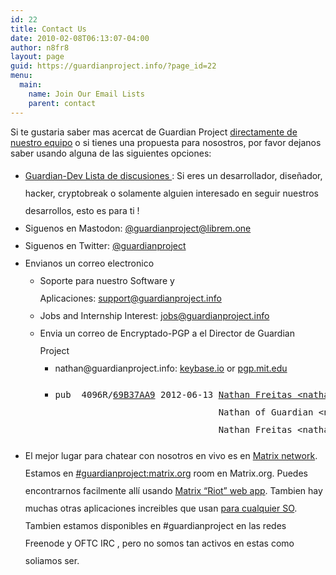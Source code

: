 ```yaml
---
id: 22
title: Contact Us
date: 2010-02-08T06:13:07-04:00
author: n8fr8
layout: page
guid: https://guardianproject.info/?page_id=22
menu:
  main:
    name: Join Our Email Lists
    parent: contact
---
```

Si te gustaria saber mas acercat de Guardian Project [directamente de nuestro equipo](https://guardianproject.info/home/team/) o si tienes una propuesta para nosostros, por favor 
dejanos saber usando alguna de las siguientes opciones: 

<ul style="line-height: 200%;">
  <li>
    <a href="https://lists.mayfirst.org/mailman/listinfo/guardian-dev">Guardian-Dev Lista de discusiones </a>: Si eres un desarrollador, diseñador, hacker, cryptobreak o solamente alguien interesado en seguir nuestros desarrollos, esto es para ti !
  </li>
  <li>
    Siguenos en Mastodon: <a rel="me" href="https://social.librem.one/@guardianproject">@guardianproject@librem.one</a>
  </li>
  <li>
    Siguenos en Twitter: <a href="https://twitter.com/guardianproject">@guardianproject</a>
  </li>
  <li>
    Envianos un correo electronico <ul>
      <li>
       Soporte para nuestro Software y Aplicaciones: <a href="&#x6d;&#x61;&#x69;&#x6c;&#x74;&#x6f;&#x3a;&#x73;&#x75;&#x70;&#x70;&#x6f;&#x72;&#x74;&#x40;&#x67;&#x75;&#x61;&#x72;&#x64;&#x69;&#x61;&#110;&#112;&#114;&#111;&#106;&#101;&#99;&#116;.info">&#x73;&#x75;&#x70;&#x70;&#x6f;&#x72;&#x74;&#64;&#103;&#117;ardian&#x70;&#x72;&#x6f;&#x6a;&#x65;&#x63;&#x74;&#x2e;&#105;&#110;fo</a>
      </li>
      <li>
        Jobs and Internship Interest: <a href="&#x6d;a&#x69;l&#x74;&#111;:&#x6a;o&#x62;&#115;&#64;&#x67;u&#x61;&#114;d&#x69;a&#x6e;p&#x72;&#x6f;j&#x65;c&#x74;&#46;i&#x6e;f&#x6f;">&#x6a;&#x6f;&#x62;&#x73;&#x40;&#x67;&#117;&#97;rdianp&#x72;&#x6f;&#x6a;&#x65;&#x63;&#x74;&#46;&#105;nfo</a>
      </li>
      <li>
       Envia un correo de Encryptado-PGP a el Director de Guardian Project <ul>
          <li>
            n&#97;&#x74;ha&#x6e;&#x40;gu&#x61;&#x72;di&#x61;&#x6e;p&#114;&#x6f;&#x6a;e&#99;&#x74;&#x2e;i&#110;&#x66;o: <a href="https://keybase.io/n8fr8">keybase.io</a> or <a href="https://pgp.mit.edu/pks/lookup?op=get&search=0xA801183E69B37AA9">pgp.mit.edu</a>
          </li>
          <li>
            <pre>pub  4096R/<a href="https://pgp.mit.edu/pks/lookup?op=get&search=0xA801183E69B37AA9">69B37AA9</a> 2012-06-13 <a href="https://pgp.mit.edu/pks/lookup?op=vindex&search=0xA801183E69B37AA9">Nathan Freitas &lt;&#110;&#x61;t&#x68;a&#x6e;f&#114;&#x65;&#105;&#x74;a&#x73;&#64;&#x67;m&#97;&#x69;l&#x2e;c&#x6f;m&gt;</a>
                               Nathan of Guardian &lt;&#x6e;a&#x74;h&#x61;&#110;&#x40;&#x67;u&#x61;r&#x64;&#105;&#x61;&#110;p&#x72;o&#x6a;&#101;&#x63;&#116;.&#x69;n&#x66;o&gt;
                               Nathan Freitas &lt;&#x6e;&#x61;&#x74;&#x68;&#x61;&#x6e;&#x40;&#x66;&#x72;&#x65;&#x69;&#116;&#97;&#115;&#46;net&gt; &lt;na&#116;&#x68;&#x61;n&#64;&#102;&#x72;&#x65;&#x69;ta&#115;&#x2e;&#x6e;et&gt;</pre>
          </li>
        </ul>
      </li>
    </ul>
  </li>
  
  <li>
    El mejor lugar para chatear con nosotros en vivo es en  <a href="https://matrix.org">Matrix network</a>. Estamos en <a href="https://riot.im/app/#/room/#guardianproject:matrix.org">#guardianproject:matrix.org</a> room en Matrix.org. Puedes encontrarnos facilmente allí usando <a href="https://riot.im/app/">Matrix &#8220;Riot&#8221; web app</a>. Tambien hay muchas otras aplicaciones increibles que usan <a href="https://matrix.org/docs/projects/try-matrix-now.html">para cualquier SO</a>. Tambien estamos disponibles en #guardianproject en las redes Freenode y OFTC IRC , pero no somos tan activos en estas como soliamos ser.
  </li>
</ul>